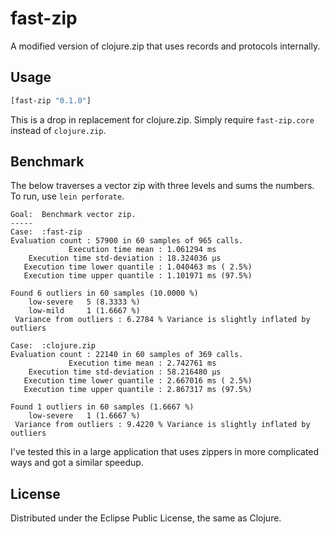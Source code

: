 # fast-zip

A modified version of clojure.zip that uses records and protocols internally.

## Usage

```clojure
[fast-zip "0.1.0"]
```

This is a drop in replacement for clojure.zip. Simply require ``fast-zip.core``
instead of ``clojure.zip``.

## Benchmark

The below  traverses a vector zip with three levels and sums the numbers. To
run, use ``lein perforate``.

```
Goal:  Benchmark vector zip.
-----
Case:  :fast-zip
Evaluation count : 57900 in 60 samples of 965 calls.
             Execution time mean : 1.061294 ms
    Execution time std-deviation : 18.324036 µs
   Execution time lower quantile : 1.040463 ms ( 2.5%)
   Execution time upper quantile : 1.101971 ms (97.5%)

Found 6 outliers in 60 samples (10.0000 %)
	low-severe	 5 (8.3333 %)
	low-mild	 1 (1.6667 %)
 Variance from outliers : 6.2784 % Variance is slightly inflated by outliers

Case:  :clojure.zip
Evaluation count : 22140 in 60 samples of 369 calls.
             Execution time mean : 2.742761 ms
    Execution time std-deviation : 58.216480 µs
   Execution time lower quantile : 2.667016 ms ( 2.5%)
   Execution time upper quantile : 2.867317 ms (97.5%)

Found 1 outliers in 60 samples (1.6667 %)
	low-severe	 1 (1.6667 %)
 Variance from outliers : 9.4220 % Variance is slightly inflated by outliers
```

I've tested this in a large application that uses zippers in more complicated
ways and got a similar speedup.

## License

Distributed under the Eclipse Public License, the same as Clojure.
